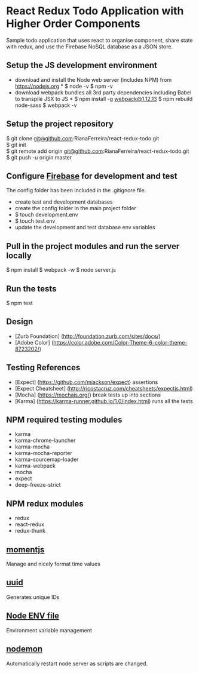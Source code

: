 # React Redux Todo Application with Higher Order Components
Sample todo application that uses react to organise component, share state with redux, and use the Firebase NoSQL database as a JSON store.

## Setup the JS development environment
* download and install the Node web server (includes NPM) from https://nodejs.org *
$ node -v
$ npm -v
* download webpack bundles all 3rd party dependencies including Babel to transpile JSX to JS *
$ npm install -g webpack@1.12.13
$ npm rebuild node-sass
$ webpack -v

## Setup the project repository
$ git clone git@github.com:RianaFerreira/react-redux-todo.git  
$ git init  
$ git remote add origin git@github.com:RianaFerreira/react-redux-todo.git  
$ git push -u origin master  

## Configure [Firebase](https://console.firebase.google.com/) for development and test
The config folder has been included in the .gitignore file.
* create test and development databases
* create the config folder in the main project folder
* $ touch development.env
* $ touch test.env
* update the development and test database env variables

## Pull in the project modules and run the server locally
$ npm install
$ webpack -w
$ node server.js

## Run the tests
$ npm test

## Design
* [Zurb Foundation] (http://foundation.zurb.com/sites/docs/)
* [Adobe Color] (https://color.adobe.com/Color-Theme-6-color-theme-8723202/)

## Testing References
* [Expect] (https://github.com/mjackson/expect) assertions
* [Expect Cheatsheet] (http://ricostacruz.com/cheatsheets/expectjs.html)
* [Mocha] (https://mochajs.org/) break tests up into sections
* [Karma] (https://karma-runner.github.io/1.0/index.html) runs all the tests

## NPM required testing modules
* karma
* karma-chrome-launcher
* karma-mocha
* karma-mocha-reporter
* karma-sourcemap-loader
* karma-webpack
* mocha
* expect
* deep-freeze-strict

## NPM redux modules
* redux
* react-redux
* redux-thunk

## [momentjs](http://momentjs.com/)
Manage and nicely format time values

## [uuid](https://www.npmjs.com/package/uuid)
Generates unique IDs

## [Node ENV file](https://www.npmjs.com/package/node-env-file)
Environment variable management

## [nodemon](https://www.npmjs.com/package/nodemon)
Automatically restart node server as scripts are changed.
